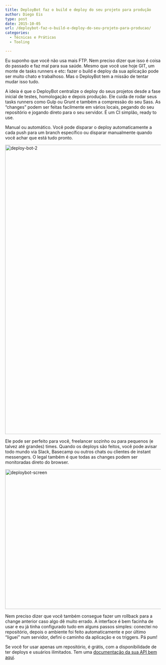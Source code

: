 ```yaml
---
title: DeployBot faz o build e deploy do seu projeto para produção
author: Diego Eis
type: post
date: 2015-10-05
url: /deploybot-faz-o-build-e-deploy-do-seu-projeto-para-producao/
categories:
  - Técnicas e Práticas
  - Tooling

---
```

Eu suponho que você não usa mais FTP. Nem preciso dizer que isso é coisa do passado e faz mal para sua saúde. Mesmo que você use hoje GIT, um monte de tasks runners e etc: fazer o build e deploy da sua aplicação pode ser muito chato e trabalhoso. Mas o DeployBot tem a missão de tentar mudar isso tudo.

A ideia é que o DeployBot centralize o deploy do seus projetos desde a fase inicial de testes, homologação e depois produção. Ele cuida de rodar seus tasks runners como Gulp ou Grunt e também a compressão do seu Sass. As &#8220;changes&#8221; podem ser feitas facilmente em vários locais, pegando do seu repositório e jogando direto para o seu servidor. É um CI simplão, ready to use.

Manual ou automático. Você pode disparar o deploy automaticamente a cada push para um branch específico ou disparar manualmente quando você achar que está tudo pronto.

<img src="http://tableless.com.br/uploads/2015/09/deploy-bot-2.jpg" alt="deploy-bot-2" width="943" height="933" class="alignnone size-full wp-image-51479" />

Ele pode ser perfeito para você, freelancer sozinho ou para pequenos (e talvez até grandes) times. Quando os deploys são feitos, você pode avisar todo mundo via Slack, Basecamp ou outros chats ou clientes de instant messengers. O legal também é que todas as changes podem ser monitoradas direto do browser. 

<img src="http://tableless.com.br/uploads/2015/09/deploybot-screen.jpg" alt="deploybot-screen" width="560" height="451" class="alignnone size-full wp-image-51481" />

Nem preciso dizer que você também consegue fazer um rollback para a change anterior caso algo dê muito errado. A interface é bem facinha de usar e eu já tinha configurado tudo em alguns passos simples: conectei no repositório, depois o ambiente foi feito automaticamente e por último &#8220;liguei&#8221; num servidor, defini o caminho da aplicação e os triggers. Pá pum!

Se você for usar apenas um repositório, é grátis, com a disponibilidade de ter deploys e usuários ilimitados. Tem uma [documentação da sua API bem aqui][1].

 [1]: http://deploybot.com/api/overview